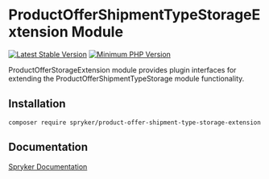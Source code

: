 # ProductOfferShipmentTypeStorageExtension Module
[![Latest Stable Version](https://poser.pugx.org/spryker/product-offer-shipment-type-storage-extension/v/stable.svg)](https://packagist.org/packages/spryker/product-offer-shipment-type-storage-extension)
[![Minimum PHP Version](https://img.shields.io/badge/php-%3E%3D%208.2-8892BF.svg)](https://php.net/)

ProductOfferStorageExtension module provides plugin interfaces for extending the ProductOfferShipmentTypeStorage module functionality.

## Installation

```
composer require spryker/product-offer-shipment-type-storage-extension
```

## Documentation

[Spryker Documentation](https://docs.spryker.com)
